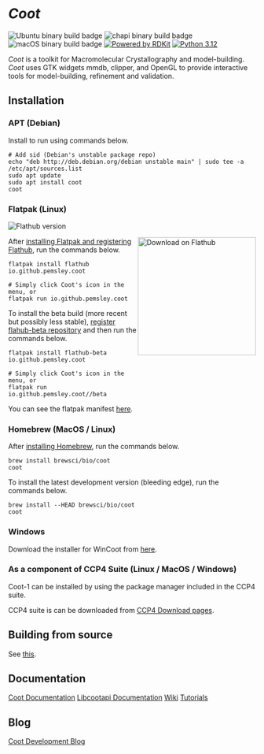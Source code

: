 # *Coot*

![Ubuntu binary build badge](https://github.com/pemsley/coot/actions/workflows/build-coot-ubuntu.yml/badge.svg)
![chapi binary build badge](https://github.com/pemsley/coot/actions/workflows/build-libcootapi-ubuntu.yml/badge.svg)
![macOS binary build badge](https://github.com/pemsley/coot/actions/workflows/build-coot-macos.yml/badge.svg)
[![Powered by RDKit](https://img.shields.io/badge/Powered%20by-RDKit-3838ff.svg?logo=data:image/png;base64,iVBORw0KGgoAAAANSUhEUgAAABAAAAAQBAMAAADt3eJSAAAABGdBTUEAALGPC/xhBQAAACBjSFJNAAB6JgAAgIQAAPoAAACA6AAAdTAAAOpgAAA6mAAAF3CculE8AAAAFVBMVEXc3NwUFP8UPP9kZP+MjP+0tP////9ZXZotAAAAAXRSTlMAQObYZgAAAAFiS0dEBmFmuH0AAAAHdElNRQfmAwsPGi+MyC9RAAAAQElEQVQI12NgQABGQUEBMENISUkRLKBsbGwEEhIyBgJFsICLC0iIUdnExcUZwnANQWfApKCK4doRBsKtQFgKAQC5Ww1JEHSEkAAAACV0RVh0ZGF0ZTpjcmVhdGUAMjAyMi0wMy0xMVQxNToyNjo0NyswMDowMDzr2J4AAAAldEVYdGRhdGU6bW9kaWZ5ADIwMjItMDMtMTFUMTU6MjY6NDcrMDA6MDBNtmAiAAAAAElFTkSuQmCC)](https://www.rdkit.org/)
[![Python 3.12](https://img.shields.io/badge/python-3.12-blue.svg)](https://www.python.org/downloads/release/python-3129/)

*Coot* is a toolkit for Macromolecular Crystallography and
model-building.  *Coot* uses GTK widgets
mmdb, clipper, and OpenGL to provide interactive tools for model-building,
refinement and validation.

## Installation

### APT (Debian)

Install to run using commands below.

```shell
# Add sid (Debian's unstable package repo)
echo "deb http://deb.debian.org/debian unstable main" | sudo tee -a /etc/apt/sources.list
sudo apt update
sudo apt install coot
coot
```

### Flatpak (Linux)

![Flathub version](https://img.shields.io/flathub/v/io.github.pemsley.coot.svg?logo=flatpak&logoColor=white&color=blue&style=flat)

<div>
  <a href="https://flathub.org/apps/io.github.pemsley.coot">
    <img width='240' alt='Download on Flathub' src='https://dl.flathub.org/assets/badges/flathub-badge-en.svg' align="right"/>
  </a>
</div>

After [installing Flatpak and registering Flathub](https://flatpak.org/setup/), run the commands below.

```shell
flatpak install flathub io.github.pemsley.coot

# Simply click Coot's icon in the menu, or
flatpak run io.github.pemsley.coot
```

To install the beta build (more recent but possibly less stable), [register flahub-beta repository](https://github.com/flathub/io.github.pemsley.coot?tab=readme-ov-file#beta-build) and then run the commands below.

```shell
flatpak install flathub-beta io.github.pemsley.coot

# Simply click Coot's icon in the menu, or
flatpak run io.github.pemsley.coot//beta
```

You can see the flatpak manifest [here](https://github.com/flathub/io.github.pemsley.coot).

### Homebrew (MacOS / Linux)

After [installing Homebrew](https://brew.sh/), run the commands below.

```shell
brew install brewsci/bio/coot
coot
```

To install the latest development version (bleeding edge), run the commands below.

```shell
brew install --HEAD brewsci/bio/coot
coot
```

### Windows

Download the installer for WinCoot from [here](https://bernhardcl.github.io/coot/wincoot-download.html).

### As a component of CCP4 Suite (Linux / MacOS / Windows)

Coot-1 can be installed by using the package manager included in the CCP4 suite.

CCP4 suite is can be downloaded from [CCP4 Download pages](https://www.ccp4.ac.uk/download/).

## Building from source

See [this](https://www2.mrc-lmb.cam.ac.uk/personal/pemsley/coot/web/build-install-coot-from-scratch.html).

## Documentation

[Coot Documentation](https://www2.mrc-lmb.cam.ac.uk/personal/pemsley/coot/web/docs/index.html)
[Libcootapi Documentation](https://www2.mrc-lmb.cam.ac.uk/personal/pemsley/coot/web/docs/libcootapi/index.html)
[Wiki](https://wiki.uni-konstanz.de/ccp4/index.php/COOT)
[Tutorials](https://www2.mrc-lmb.cam.ac.uk/personal/pemsley/coot/web/docs/tutorials/index.html)

## Blog

[Coot Development Blog](https://pemsley.github.io/coot/ "Coot Development Blog")
